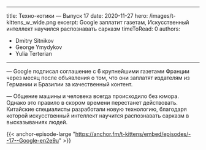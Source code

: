 
---
title: Техно-котики — Выпуск 17
date: 2020-11-27
hero: /images/t-kittens_w_wide.png
excerpt: Google заплатит газетам, Искусственный интеллект научился распознавать сарказм
timeToRead: 0
authors:
  - Dmitry Sitnikov
  - George Ymydykov
  - Yulia Terterian
---

— Google подписал соглашение с 6 крупнейшими газетами Франции через месяц после объявления о том, что они заплатят издателям из Германии и Бразилии за качественный контент.

— Общение машины и человека всегда происходило без юмора. Однако это правило в скором времени перестанет действовать. Китайские специалисты разработали новую технологию, благодаря которой искусственный интеллект научится распознавать сарказм в высказываниях людей.


{{< anchor-episode-large "https://anchor.fm/t-kittens/embed/episodes/--17--Google-en2e9u" >}}
